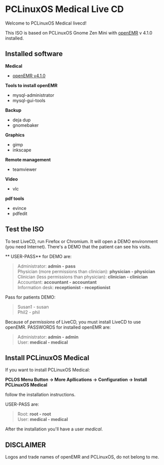 # PCLinuxOS Medical Live CD

Welcome to PCLinuxOS Medical livecd!  

This ISO is based on PCLinuxOS Gnome Zen Mini with [openEMR](https://www.open-emr.org/) v 4.1.0 installed.  

## Installed software

**Medical**  
* [openEMR v4.1.0](https://www.open-emr.org/)

**Tools to install openEMR**  
* mysql-administrator  
* mysql-gui-tools  

**Backup**  
* deja dup  
* gnomebaker  

**Graphics**  
* gimp  
* inkscape  

**Remote management**  
* teamviewer
  
**Video**  
* vlc  
  
**pdf tools**  
* evince  
* pdfedit  


## Test the ISO

To test LiveCD, run Firefox or Chromium. It will open a DEMO environment (you need Internet). 
There's a DEMO that the patient can see his visits.

** USER-PASS** for DEMO are:

> Administrator: **admin - pass**  
> Physician (more permissions than clinician): **physician - physician**  
> Clinician (less permissions than physician): **clinician - clinician**  
> Accountant: **accountant - accountant**  
> Information desk: **receptionist - receptionist**  

Pass for patients DEMO:

> Susan1 - susan  
> Phil2 - phil

Because of *permissions* of LiveCD, you must install LiveCD to use openEMR.
PASSWORDS for installed openEMR are:

> Administrator: **admin - admin**  
> User: **medical - medical**  

## Install PCLinuxOS Medical
If you want to install PCLinuxOS Medical: 

**PCLOS Menu Button -> More Apllications -> Configuration -> Install PCLinuxOS Medical**  
  
follow the installation instructions.

USER-PASS are:

> Root: **root - root**  
> User: **medical - medical**  
  
After the installation you'll have a user *medical*.

## DISCLAIMER

Logos and trade names of openEMR and PCLinuxOS, do not belong to me.
